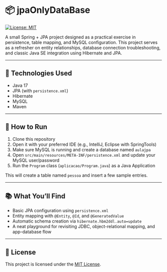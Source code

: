 # 📦 jpaOnlyDataBase

[![License: MIT](https://img.shields.io/badge/License-MIT-yellow.svg)](https://github.com/PeeterDalVitt/jpaOnlyDataBase/blob/main/LICENSE)

A small Spring + JPA project designed as a practical exercise in persistence, table mapping, and MySQL configuration. This project serves as a refresher on entity relationships, database connection troubleshooting, and classic Java SE integration using Hibernate and JPA.

---

## 🔧 Technologies Used

- Java 17  
- JPA (with `persistence.xml`)  
- Hibernate  
- MySQL  
- Maven

---

## 🚀 How to Run

1. Clone this repository  
2. Open it with your preferred IDE (e.g., IntelliJ, Eclipse with SpringTools)  
3. Make sure MySQL is running and create a database named `aulajpa`  
4. Open `src/main/resources/META-INF/persistence.xml` and update your MySQL user/password  
5. Run the `Program` class (`aplicacao/Program.java`) as a Java Application  

This will create a table named `pessoa` and insert a few sample entries.

---

## 📚 What You’ll Find

- Basic JPA configuration using `persistence.xml`
- Entity mapping with `@Entity`, `@Id`, and `@GeneratedValue`
- Automatic schema creation via `hibernate.hbm2ddl.auto=update`
- A neat playground for revisiting JDBC, object-relational mapping, and app-database flow

---

## 📝 License

This project is licensed under the [MIT License](https://github.com/PeeterDalVitt/jpaOnlyDataBase/blob/main/LICENSE).
